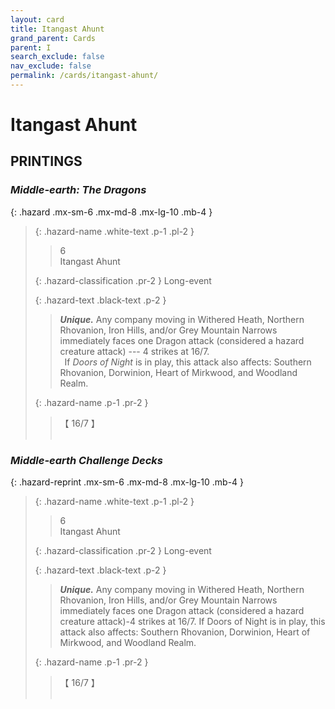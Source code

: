 ```yaml
---
layout: card
title: Itangast Ahunt
grand_parent: Cards
parent: I
search_exclude: false
nav_exclude: false
permalink: /cards/itangast-ahunt/
---
```


# Itangast Ahunt


## PRINTINGS


### _Middle-earth: The Dragons_

{: .hazard .mx-sm-6 .mx-md-8 .mx-lg-10 .mb-4 }
> {: .hazard-name .white-text .p-1 .pl-2 }
> > <div class="hazard-mp">6</div>
> > <div class="card-name">Itangast Ahunt</div>
>
> {: .hazard-classification .pr-2 }
> Long-event
>
> {: .hazard-text .black-text .p-2 }
> > _**Unique.**_ Any company moving in Withered Heath, Northern Rhovanion, Iron Hills, and/or Grey Mountain Narrows immediately faces one Dragon attack (considered a hazard creature attack) --- 4 strikes at 16/7. <br>&ensp;If _Doors of Night_ is in play, this attack also affects: Southern Rhovanion, Dorwinion, Heart of Mirkwood, and Woodland Realm. 
>
> {: .hazard-name .p-1 .pr-2 }
> > <div class="card-shield">【 16/7 】</div>
> > <div class="card-corruption">&nbsp;</div>



### _Middle-earth Challenge Decks_

{: .hazard-reprint .mx-sm-6 .mx-md-8 .mx-lg-10 .mb-4 }
> {: .hazard-name .white-text .p-1 .pl-2 }
> > <div class="hazard-mp">6</div>
> > <div class="card-name">Itangast Ahunt</div>
>
> {: .hazard-classification .pr-2 }
> Long-event
>
> {: .hazard-text .black-text .p-2 }
> > _**Unique.**_ Any company moving in Withered Heath, Northern Rhovanion, Iron Hills, and/or Grey Mountain Narrows immediately faces one Dragon attack (considered a hazard creature attack)-4 strikes at 16/7. If Doors of Night is in play, this attack also affects: Southern Rhovanion, Dorwinion, Heart of Mirkwood, and Woodland Realm. 
>
> {: .hazard-name .p-1 .pr-2 }
> > <div class="card-shield">【 16/7 】</div>
> > <div class="card-corruption-white">&nbsp;</div>
